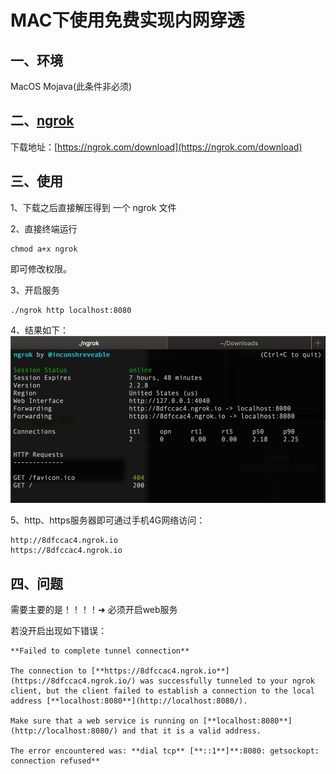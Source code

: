 # MAC下使用免费实现内网穿透

## 一、环境
MacOS Mojava(此条件非必须)

## 二、[ngrok](https://ngrok.com/)

下载地址：[https://ngrok.com/download](https://ngrok.com/download)

## 三、使用

1、下载之后直接解压得到 一个 ngrok 文件

2、直接终端运行

```
chmod a+x ngrok
```

即可修改权限。

3、开启服务

```
./ngrok http localhost:8080
```

4、结果如下：
![](./assert/808077-bd1d24aeaf39b797.png)

5、http、https服务器即可通过手机4G网络访问：

```
http://8dfccac4.ngrok.io
https://8dfccac4.ngrok.io
```

## 四、问题

需要主要的是！！！！➜ 必须开启web服务

若没开启出现如下错误：

```
**Failed to complete tunnel connection**

The connection to [**https://8dfccac4.ngrok.io**](https://8dfccac4.ngrok.io/) was successfully tunneled to your ngrok client, but the client failed to establish a connection to the local address [**localhost:8080**](http://localhost:8080/).

Make sure that a web service is running on [**localhost:8080**](http://localhost:8080/) and that it is a valid address.

The error encountered was: **dial tcp** [**::1**]**:8080: getsockopt: connection refused**
```